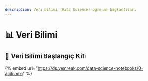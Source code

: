 ```yaml
---
description: Veri bilimi (Data Science) öğrenme bağlantıları
---
```


# 📊 Veri Bilimi

## 🧰 Veri Bilimi Başlangıç Kiti

{% embed url="https://ds.yemreak.com/data-science-notebooks/0-aciklama" %}

